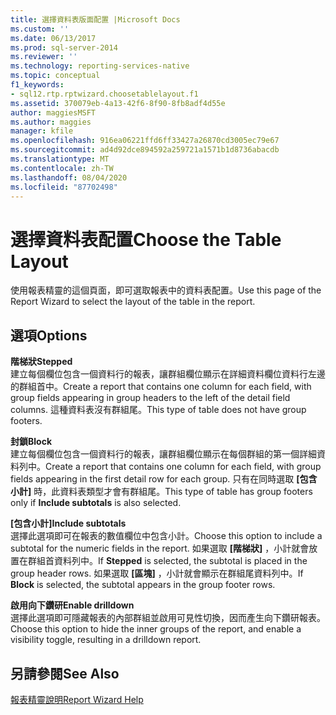 ```yaml
---
title: 選擇資料表版面配置 |Microsoft Docs
ms.custom: ''
ms.date: 06/13/2017
ms.prod: sql-server-2014
ms.reviewer: ''
ms.technology: reporting-services-native
ms.topic: conceptual
f1_keywords:
- sql12.rtp.rptwizard.choosetablelayout.f1
ms.assetid: 370079eb-4a13-42f6-8f90-8fb8adf4d55e
author: maggiesMSFT
ms.author: maggies
manager: kfile
ms.openlocfilehash: 916ea06221ffd6ff33427a26870cd3005ec79e67
ms.sourcegitcommit: ad4d92dce894592a259721a1571b1d8736abacdb
ms.translationtype: MT
ms.contentlocale: zh-TW
ms.lasthandoff: 08/04/2020
ms.locfileid: "87702498"
---
```

# <a name="choose-the-table-layout"></a><span data-ttu-id="e1776-102">選擇資料表配置</span><span class="sxs-lookup"><span data-stu-id="e1776-102">Choose the Table Layout</span></span>
  <span data-ttu-id="e1776-103">使用報表精靈的這個頁面，即可選取報表中的資料表配置。</span><span class="sxs-lookup"><span data-stu-id="e1776-103">Use this page of the Report Wizard to select the layout of the table in the report.</span></span>  
  
## <a name="options"></a><span data-ttu-id="e1776-104">選項</span><span class="sxs-lookup"><span data-stu-id="e1776-104">Options</span></span>  
 <span data-ttu-id="e1776-105">**階梯狀**</span><span class="sxs-lookup"><span data-stu-id="e1776-105">**Stepped**</span></span>  
 <span data-ttu-id="e1776-106">建立每個欄位包含一個資料行的報表，讓群組欄位顯示在詳細資料欄位資料行左邊的群組首中。</span><span class="sxs-lookup"><span data-stu-id="e1776-106">Create a report that contains one column for each field, with group fields appearing in group headers to the left of the detail field columns.</span></span> <span data-ttu-id="e1776-107">這種資料表沒有群組尾。</span><span class="sxs-lookup"><span data-stu-id="e1776-107">This type of table does not have group footers.</span></span>  
  
 <span data-ttu-id="e1776-108">**封鎖**</span><span class="sxs-lookup"><span data-stu-id="e1776-108">**Block**</span></span>  
 <span data-ttu-id="e1776-109">建立每個欄位包含一個資料行的報表，讓群組欄位顯示在每個群組的第一個詳細資料列中。</span><span class="sxs-lookup"><span data-stu-id="e1776-109">Create a report that contains one column for each field, with group fields appearing in the first detail row for each group.</span></span> <span data-ttu-id="e1776-110">只有在同時選取 **[包含小計]** 時，此資料表類型才會有群組尾。</span><span class="sxs-lookup"><span data-stu-id="e1776-110">This type of table has group footers only if **Include subtotals** is also selected.</span></span>  
  
 <span data-ttu-id="e1776-111">**[包含小計]**</span><span class="sxs-lookup"><span data-stu-id="e1776-111">**Include subtotals**</span></span>  
 <span data-ttu-id="e1776-112">選擇此選項即可在報表的數值欄位中包含小計。</span><span class="sxs-lookup"><span data-stu-id="e1776-112">Choose this option to include a subtotal for the numeric fields in the report.</span></span> <span data-ttu-id="e1776-113">如果選取 **[階梯狀]** ，小計就會放置在群組首資料列中。</span><span class="sxs-lookup"><span data-stu-id="e1776-113">If **Stepped** is selected, the subtotal is placed in the group header rows.</span></span> <span data-ttu-id="e1776-114">如果選取 **[區塊]** ，小計就會顯示在群組尾資料列中。</span><span class="sxs-lookup"><span data-stu-id="e1776-114">If **Block** is selected, the subtotal appears in the group footer rows.</span></span>  
  
 <span data-ttu-id="e1776-115">**啟用向下鑽研**</span><span class="sxs-lookup"><span data-stu-id="e1776-115">**Enable drilldown**</span></span>  
 <span data-ttu-id="e1776-116">選擇此選項即可隱藏報表的內部群組並啟用可見性切換，因而產生向下鑽研報表。</span><span class="sxs-lookup"><span data-stu-id="e1776-116">Choose this option to hide the inner groups of the report, and enable a visibility toggle, resulting in a drilldown report.</span></span>  
  
## <a name="see-also"></a><span data-ttu-id="e1776-117">另請參閱</span><span class="sxs-lookup"><span data-stu-id="e1776-117">See Also</span></span>  
 [<span data-ttu-id="e1776-118">報表精靈說明</span><span class="sxs-lookup"><span data-stu-id="e1776-118">Report Wizard Help</span></span>](../../2014/reporting-services/report-wizard-help.md)  
  
  
